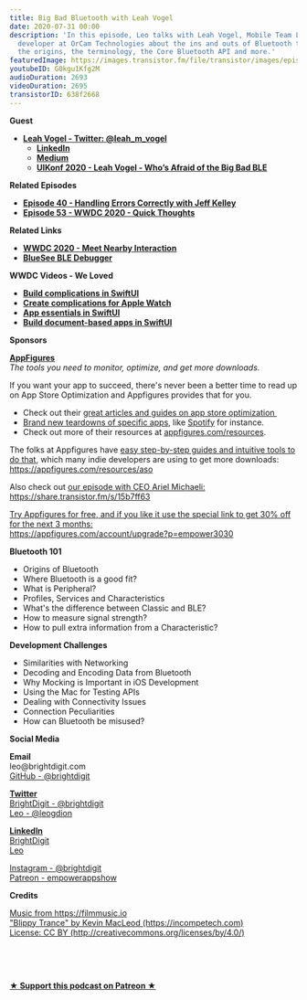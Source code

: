 ```yaml
---
title: Big Bad Bluetooth with Leah Vogel
date: 2020-07-31 00:00
description: 'In this episode, Leo talks with Leah Vogel, Mobile Team Lead and iOS
  developer at OrCam Technologies about the ins and outs of Bluetooth technology:
  the origins, the terminology, the Core Bluetooth API and more.'
featuredImage: https://images.transistor.fm/file/transistor/images/episode/288358/full_1594588611-artwork.jpg
youtubeID: G0kgu1Kfg2M
audioDuration: 2693
videoDuration: 2695
transistorID: 638f2668
---
```

<p><b>Guest</b></p><ul><li>
<a href="https://twitter.com/leah_m_vogel"><strong>Leah Vogel - Twitter: @leah_m_vogel</strong></a><ul>
<li><a href="https://www.linkedin.com/in/leahvogel/"><strong>LinkedIn</strong></a></li>
<li><a href="https://medium.com/@vogeleah"><strong>Medium</strong></a></li>
<li><a href="https://www.youtube.com/watch?v=5l_HMtWvtJw&amp;t=27s"><strong>UIKonf 2020 - Leah Vogel - Who’s Afraid of the Big Bad BLE</strong></a></li>
</ul>
</li></ul><p><b>Related Episodes</b></p><ul>
<li><a href="https://share.transistor.fm/s/03d8db53"><strong>Episode 40 - Handling Errors Correctly with Jeff Kelley</strong></a></li>
<li><a href="https://share.transistor.fm/s/8f940315"><strong>Episode 53 - WWDC 2020 - Quick Thoughts</strong></a></li>
</ul><p><b>Related Links</b></p><ul>
<li><a href="https://developer.apple.com/videos/play/wwdc2020/10668/"><strong>WWDC 2020 - Meet Nearby Interaction</strong></a></li>
<li><a href="https://apps.apple.com/us/app/bluesee-ble-debugger/id1336679524?mt=12"><strong>BlueSee BLE Debugger</strong></a></li>
</ul><p><strong>WWDC Videos - We Loved</strong></p><ul>
<li><a href="https://developer.apple.com/videos/play/wwdc2020/10048/"><strong>Build complications in SwiftUI</strong></a></li>
<li><a href="https://developer.apple.com/videos/play/wwdc2020/10046/"><strong>Create complications for Apple Watch</strong></a></li>
<li><a href="https://developer.apple.com/videos/play/wwdc2020/10037/"><strong>App essentials in SwiftUI</strong></a></li>
<li><a href="https://developer.apple.com/videos/play/wwdc2020/10039/"><strong>Build document-based apps in SwiftUI</strong></a></li>
</ul><p><b>Sponsors</b></p><p><a href="https://appfigures.com/account/upgrade?p=empower3030"><strong>AppFigures</strong></a><strong><br></strong><em>The tools you need to monitor, optimize, and get more downloads.</em><strong></strong></p><p>If you want your app to succeed, there's never been a better time to read up on App Store Optimization and Appfigures provides that for you. </p><ul>
<li>Check out their <a href="https://appfigures.com/resources">great articles and guides on app store optimization </a>
</li>
<li>
<a href="https://appfigures.com/resources/tagged/aso-teardown">Brand new teardowns of specific apps</a>, like <a href="https://appfigures.com/resources/aso/optimization-teardown-spotify">Spotify</a> for instance. </li>
<li>Check out more of their resources at <a href="http://appfigures.com/resources">appfigures.com/resources</a>.</li>
</ul><p>The folks at Appfigures have <a href="https://appfigures.com/resources/aso">easy step-by-step guides and intuitive tools to do that</a>, which many indie developers are using to get more downloads:<br><a href="https://appfigures.com/resources/aso">https://appfigures.com/resources/aso</a></p><p>Also check out <a href="https://share.transistor.fm/s/15b7ff63">our episode with CEO Ariel Michaeli:<br>https://share.transistor.fm/s/15b7ff63</a></p><p><a href="https://appfigures.com/account/upgrade?p=empower3030">Try Appfigures for free, and if you like it use the special link to get 30% off for the next 3 months:</a><a href="https://www.linode.com/?r=97e09acbd5d304d87dadef749491d245e71c74e7"><br></a><a href="https://appfigures.com/account/upgrade?p=empower3030">https://appfigures.com/account/upgrade?p=empower3030</a></p><p><b>Bluetooth 101</b></p><ul>
<li>Origins of Bluetooth</li>
<li>Where Bluetooth is a good fit?</li>
<li>What is Peripheral?</li>
<li>Profiles, Services and Characteristics</li>
<li>What's the difference between Classic and BLE?</li>
<li>How to measure signal strength?</li>
<li>How to pull extra information from a Characteristic?</li>
</ul><p><b>Development Challenges  </b></p><ul>
<li>Similarities with Networking</li>
<li>Decoding and Encoding Data from Bluetooth</li>
<li>Why Mocking is Important in iOS Development</li>
<li>Using the Mac for Testing APIs</li>
<li>Dealing with Connectivity Issues</li>
<li>Connection Peculiarities</li>
<li>How can Bluetooth be misused?</li>
</ul><p><b>Social Media</b></p><p><strong>Email</strong><br>leo@brightdigit.com<br><a href="https://github.com/brightdigit">GitHub - @brightdigit</a></p><p><a href="https://twitter.com/brightdigit"><strong>Twitter </strong><br>BrightDigit - @brightdigit</a><br><a href="https://twitter.com/leogdion">Leo - @leogdion</a></p><p><a href="https://www.linkedin.com/company/bright-digit"><strong>LinkedIn</strong><br>BrightDigit</a><br><a href="https://www.linkedin.com/in/leogdion/">Leo</a></p><p><a href="https://www.instagram.com/brightdigit/">Instagram - @brightdigit</a><br><a href="https://www.patreon.com/empowerappsshow">Patreon - empowerappshow</a></p><p><b>Credits</b></p><p><a href="https://filmmusic.io/">Music from https://filmmusic.io</a><br><a href="https://incompetech.com/">"Blippy Trance" by Kevin MacLeod (https://incompetech.com)</a><br><a href="http://creativecommons.org/licenses/by/4.0/">License: CC BY (http://creativecommons.org/licenses/by/4.0/)</a></p><p><br></p><p><br></p><p><strong><a href="https://www.patreon.com/empowerappsshow" rel="payment" title="★ Support this podcast on Patreon ★">★ Support this podcast on Patreon ★</a></strong></p>
      